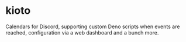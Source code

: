 # kioto
Calendars for Discord, supporting custom Deno scripts when events are reached, configuration via a web dashboard and a bunch more.
